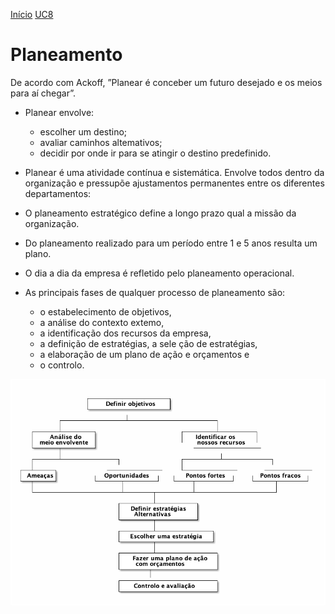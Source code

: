 [Início](./index.md) [UC8](./unidade_viii.md)


# Planeamento

De acordo com Ackoff, ”Planear é conceber um futuro desejado e os meios para aí chegar”.

-   Planear envolve:
    -   escolher um destino;
    -   avaliar caminhos altemativos;
    -   decidir por onde ir para se atingir o destino predefinido.

-   Planear é uma atividade contínua e sistemática. Envolve todos dentro da organização e pressupõe ajustamentos permanentes entre os diferentes departamentos:

-   O planeamento estratégico define a longo prazo qual a missão da organização.

-   Do planeamento realizado para um período entre 1 e 5 anos resulta um plano.

-   O dia a dia da empresa é refletido pelo planeamento operacional.

-   As principais fases de qualquer processo de planeamento são:
    -   o estabelecimento de objetivos,
    -   a análise do contexto extemo,
    -   a identificação dos recursos da empresa,
    -   a definição de estratégias, a sele ção de estratégias,
    -   a elaboração de um plano de ação e orçamentos e
    -   o controlo.

![img](./planeamento.png)

